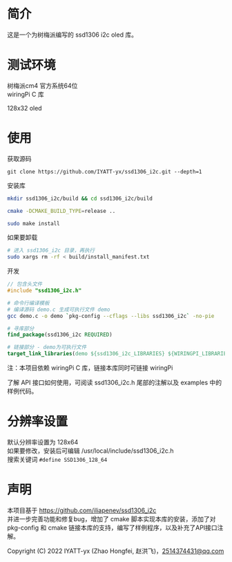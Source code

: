 # 简介
这是一个为树梅派编写的 ssd1306 i2c oled 库。

# 测试环境
树梅派cm4 官方系统64位  
wiringPi C 库

128x32 oled
# 使用

获取源码  
```
git clone https://github.com/IYATT-yx/ssd1306_i2c.git --depth=1
```

安装库
```bash
mkdir ssd1306_i2c/build && cd ssd1306_i2c/build

cmake -DCMAKE_BUILD_TYPE=release ..

sudo make install
```

如果要卸载
```bash
# 进入 ssd1306_i2c 目录，再执行
sudo xargs rm -rf < build/install_manifest.txt
```

开发

```c
// 包含头文件
#include "ssd1306_i2c.h"
```

```bash
# 命令行编译模板
# 编译源码 demo.c 生成可执行文件 demo
gcc demo.c -o demo `pkg-config --cflags --libs ssd1306_i2c` -no-pie
```

```cmake
# 寻库部分
find_package(ssd1306_i2c REQUIRED)

# 链接部分 - demo为可执行文件
target_link_libraries(demo ${ssd1306_i2c_LIBRARIES} ${WIRINGPI_LIBRARIES})
```

注：本项目依赖 wiringPi C 库，链接本库同时可链接 wiringPi

了解 API 接口如何使用，可阅读 ssd1306_i2c.h 尾部的注解以及 examples 中的样例代码。

# 分辨率设置

默认分辨率设置为  128x64  
如果要修改，安装后可编辑 /usr/local/include/ssd1306_i2c.h  
搜索关键词 `#define SSD1306_128_64`

# 声明
 本项目基于 https://github.com/iliapenev/ssd1306_i2c  
 并进一步完善功能和修复bug，增加了 cmake 脚本实现本库的安装，添加了对 pkg-config 和 cmake 链接本库的支持，编写了样例程序，以及补充了API接口注解。

 Copyright (C) 2022 IYATT-yx (Zhao Hongfei, 赵洪飞)，2514374431@qq.com